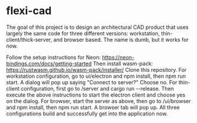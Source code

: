 # flexi-cad
The goal of this project is to design an architectural CAD product that uses largely the same code for three different versions: workstation, thin-client/thick-server, and browser based.  The name is dumb, but it works for now.

Follow the setup instructions for Neon: https://neon-bindings.com/docs/getting-started
Then install wasm-pack: https://rustwasm.github.io/wasm-pack/installer/
Clone this repository.
For workstation configuration, go to ui/electron and npm install, then npm run start.  A dialog will pop up saying "Connect to server?"  Choose no.
For thin-client configuration, first go to /server and cargo run --release.  Then execute the above instructions to start the electron client and choose yes on the dialog.
For browser, start the server as above, then go to /ui/browser and npm install, then npm run start.  A browser tab will pop up.
All three configurations build and successfully get into the application now.
